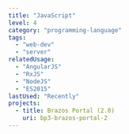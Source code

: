 ```yaml
---
title: "JavaScript"
level: 4
category: "programming-language"
tags: 
  - "web-dev"
  - "server"
relatedUsage:
  - "AngularJS"
  - "RxJS"
  - "NodeJS"
  - "ES2015"
lastUsed: "Recently"
projects:
  - title: Brazos Portal (2.0)
    uri: bp3-brazos-portal-2
---
```

